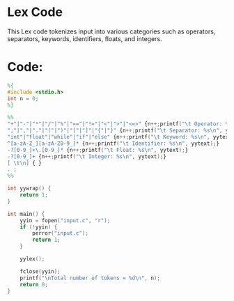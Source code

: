# Lex Code 

This Lex code tokenizes input into various categories such as operators, separators, keywords, identifiers, floats, and integers. 

# Code:

```lex
%{
#include <stdio.h>
int n = 0;
%}

%%
"+"|"-"|"*"|"/"|"%"|"=="|"!="|"<"|">"|"<=>" {n++;printf("\t Operator: %s\n", yytext);}
";"|","|"."|"("|")"|"["|"]"|"{"|"}" {n++;printf("\t Separator: %s\n", yytext);}
"int"|"float"|"while"|"if"|"else" {n++;printf("\t Keyword: %s\n", yytext);}
^[a-zA-Z_][a-zA-Z0-9_]* {n++;printf("\t Identifier: %s\n", yytext);}
-?[0-9_]+\.[0-9_]* {n++;printf("\t Float: %s\n", yytext);}
-?[0-9_]+ {n++;printf("\t Integer: %s\n", yytext);}
[ \t\n] { }
. ;
%%

int yywrap() {
    return 1;
}

int main() {
    yyin = fopen("input.c", "r");
    if (!yyin) {
        perror("input.c");
        return 1;
    }

    yylex();

    fclose(yyin);
    printf("\nTotal number of tokens = %d\n", n);
    return 0;
}
